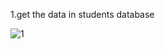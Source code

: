 1.get the data in students database

![1](https://github.com/user-attachments/assets/e33be11a-8cf7-4bec-b76b-3a370c29d0f0)

